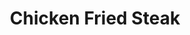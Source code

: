 ---
title: "Chicken Fried Steak"
price: "$14.00"
category: "Dinner"
img: "src/images/menu/Country-Fried-Chicken.png"
desc: "Hand-breaded chicken fried steak, golden fried topped with country gravy"
---